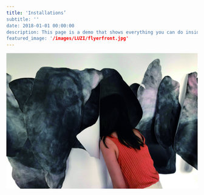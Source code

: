 ```yaml
---
title: 'Installations’
subtitle: ''
date: 2018-01-01 00:00:00
description: This page is a demo that shows everything you can do inside portfolio and blog posts.
featured_image: '/images/LUZI/flyerfront.jpg'
---
```


![](/images/LUZI/flyerfront.jpg)




